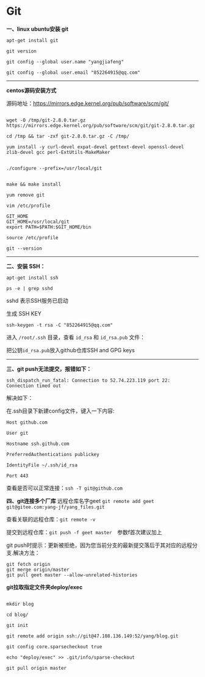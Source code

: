 # Git

**一、linux ubuntu安装 git**

`apt-get install git`

`git version`

`git config --global user.name "yangjiafeng"`

`git config --global user.email "852264915@qq.com"`

***

**centos源码安装方式**

源码地址：https://mirrors.edge.kernel.org/pub/software/scm/git/

```

wget -O /tmp/git-2.8.0.tar.gz https://mirrors.edge.kernel.org/pub/software/scm/git/git-2.8.0.tar.gz 

cd /tmp && tar -zxf git-2.8.0.tar.gz -C /tmp/

yum install -y curl-devel expat-devel gettext-devel openssl-devel zlib-devel gcc perl-ExtUtils-MakeMaker


./configure --prefix=/usr/local/git


make && make install

yum remove git

vim /etc/profile

GIT_HOME
GIT_HOME=/usr/local/git
export PATH=$PATH:$GIT_HOME/bin

source /etc/profile

git --version

```

***

**二、安装 SSH：**


`apt-get install ssh`

`ps -e | grep sshd`


sshd 表示SSH服务已启动

生成 SSH KEY

`ssh-keygen -t rsa -C "852264915@qq.com"`

进入 `/root/.ssh` 目录，查看 `id_rsa` 和 `id_rsa.pub` 文件：

把公钥`id_rsa.pub`放入github仓库SSH and GPG keys

***

**三、git push无法提交，报错如下：**

`ssh_dispatch_run_fatal: Connection to 52.74.223.119 port 22: Connection timed out`

解决如下：

在.ssh目录下新建config文件，键入一下内容:


`Host github.com`

`User git`

`Hostname ssh.github.com`

`PreferredAuthentications publickey`

`IdentityFile ~/.ssh/id_rsa`

`Port 443`


查看是否可以正常连接：`ssh -T git@github.com`

**四、git连接多个厂库**
远程仓库名字geet
`git remote add geet git@gitee.com:yang-jf/yang_files.git`

查看关联的远程仓库：`git remote -v`

提交到远程仓库：`git push -f geet master`　参数f首次建议加上

git push时提示：更新被拒绝，因为您当前分支的最新提交落后于其对应的远程分支.解决方法：

```
git fetch origin
git merge origin/master
git pull geet master --allow-unrelated-histories

```
**git拉取指定文件夹deploy/exec**

```

mkdir blog

cd blog/

git init

git remote add origin ssh://git@47.108.136.149:52/yang/blog.git

git config core.sparsecheckout true

echo "deploy/exec" >> .git/info/sparse-checkout

git pull origin master

```


